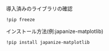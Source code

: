 導入済みのライブラリの確認
```
!pip freeze
```

インストール方法(例:japanize-matplotlib)
```
!pip install japanize-matplotlib
```


